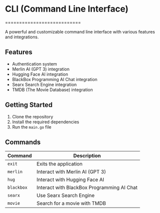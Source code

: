 # CLI (Command Line Interface)
===========================

A powerful and customizable command line interface with various features and integrations.

Features
--------

* Authentication system
* Merlin AI (GPT 3) integration
* Hugging Face AI integration
* BlackBox Programming AI Chat integration
* Searx Search Engine integration
* TMDB (The Movie Database) integration

Getting Started
---------------

1. Clone the repository
2. Install the required dependencies
3. Run the `main.go` file

Commands
--------

| Command | Description |
| --- | --- |
| `exit` | Exits the application |
| `merlin` | Interact with Merlin AI (GPT 3) |
| `hug` | Interact with Hugging Face AI |
| `blackbox` | Interact with BlackBox Programming AI Chat |
| `searx` | Use Searx Search Engine |
| `movie` | Search for a movie with TMDB |
